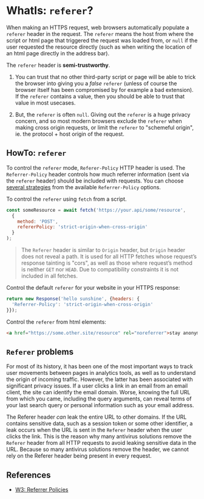 # WhatIs: `referer`?

When making an HTTPS request, web browsers automatically populate a `referer` header in the request. The `referer` means the host from where the script or html page that triggered the request was loaded from, or `null` if the user requested the resource directly (such as when writing the location of an html page directly in the address bar).

The `referer` header is **semi-trustworthy**.

1. You can trust that no other third-party script or page will be able to trick the browser into giving you a *false* `referer` (unless of course the browser itself has been compromised by for example a bad extension). If the `referer` contains a value, then you should be able to trust that value in most usecases.

2. But, the `referer` is often `null`. Giving out the `referer` is a huge privacy concern, and so most modern browsers exclude the `referer` when making cross origin requests, or limit the `referer` to "schemeful origin", ie. the protocol + host origin of the request.

## HowTo: `referer`

To control the `referer` mode, `Referer-Policy` HTTP header is used. The `Referrer-Policy` header controls how much referrer information (sent via the `referer` header) should be included with requests. You can choose [several strategies](https://www.w3.org/TR/referrer-policy/#referrer-policies) from the available `Referrer-Policy` options.


To control the `referer` using `fetch` from a script.
```javascript
const someResource = await fetch('https://your.api/some/resource',
  {
    method: 'POST',
    refererPolicy: 'strict-origin-when-cross-origin'
  }
);
```
> The `Referer` header is similar to `Origin` header, but `Origin` header does not reveal a path. It is used for all HTTP fetches whose request’s response tainting is "cors", as well as those where request’s method is neither `GET` nor `HEAD`. Due to compatibility constraints it is not included in all fetches.


Control the default `referer` for your website in your HTTPS response:

```javascript
return new Response('hello sunshine', {headers: {
  'Referrer-Policy': 'strict-origin-when-cross-origin'
}});
```

Control the `referer` from html elements:

```html
<a href="https://some.other.site/resource" rel="noreferrer">stay anonymous</a>
```
## `Referer` problems

 For most of its history, it has been one of the most important ways to track user movements between pages in analytics tools, as well as to understand the origin of incoming traffic. However, the latter has been associated with significant privacy issues. If a user clicks a link in an email from an email client, the site can identify the email domain. Worse, knowing the full URL from which you came, including the query arguments, can reveal terms of your last search query or personal information such as your email address.

The Referer header *can* leak the entire URL to other domains. If the URL contains sensitive data, such as a session token or some other identifier, a leak occurs when the URL is sent in the `Referer` header when the user clicks the link. This is the reason why many antivirus solutions remove the `Referer` header from all HTTP requests to avoid leaking sensitive data in the URL. Because so many antivirus solutions remove the header, we cannot rely on the Referer header being present in every request.

## References

 * [W3: Referrer Policies](https://www.w3.org/TR/referrer-policy/#referrer-policies)
